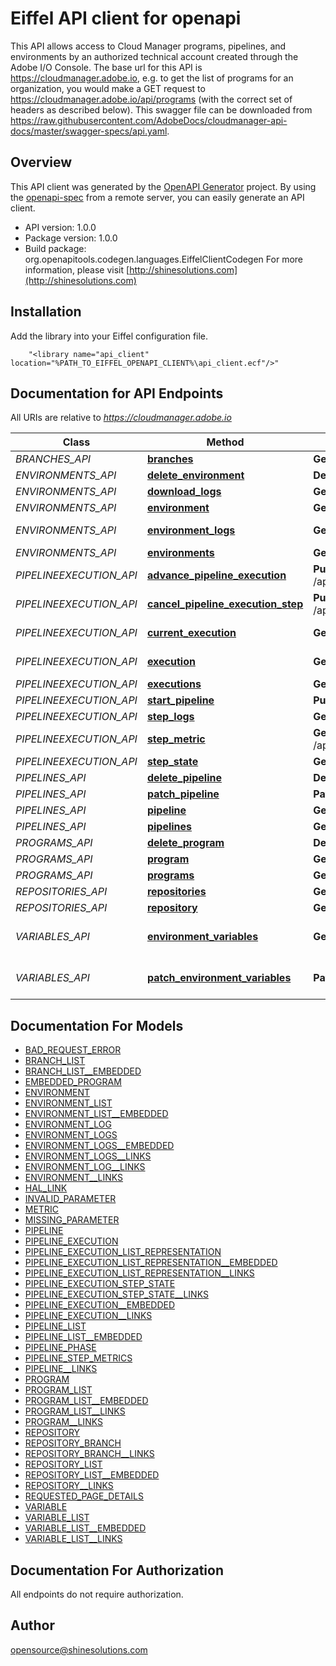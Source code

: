 # Eiffel API client for openapi

This API allows access to Cloud Manager programs, pipelines, and environments by an authorized technical account created through the Adobe I/O Console. The base url for this API is https://cloudmanager.adobe.io, e.g. to get the list of programs for an organization, you would make a GET request to https://cloudmanager.adobe.io/api/programs (with the correct set of headers as described below). This swagger file can be downloaded from https://raw.githubusercontent.com/AdobeDocs/cloudmanager-api-docs/master/swagger-specs/api.yaml.

## Overview
This API client was generated by the [OpenAPI Generator](https://openapi-generator.tech) project.  By using the [openapi-spec](https://openapis.org) from a remote server, you can easily generate an API client.

- API version: 1.0.0
- Package version: 1.0.0
- Build package: org.openapitools.codegen.languages.EiffelClientCodegen
For more information, please visit [http://shinesolutions.com](http://shinesolutions.com)

## Installation
Add the library into your Eiffel configuration file.
```
    "<library name="api_client" location="%PATH_TO_EIFFEL_OPENAPI_CLIENT%\api_client.ecf"/>"
```

## Documentation for API Endpoints

All URIs are relative to *https://cloudmanager.adobe.io*

Class | Method | HTTP request | Description
------------ | ------------- | ------------- | -------------
*BRANCHES_API* | [**branches**](docs/BRANCHES_API.md#branches) | **Get** /api/program/{programId}/repository/{repositoryId}/branches | List Branches
*ENVIRONMENTS_API* | [**delete_environment**](docs/ENVIRONMENTS_API.md#delete_environment) | **Delete** /api/program/{programId}/environment/{environmentId} | DeleteEnvironment
*ENVIRONMENTS_API* | [**download_logs**](docs/ENVIRONMENTS_API.md#download_logs) | **Get** /api/program/{programId}/environment/{environmentId}/logs/download | Download Logs
*ENVIRONMENTS_API* | [**environment**](docs/ENVIRONMENTS_API.md#environment) | **Get** /api/program/{programId}/environment/{environmentId} | Get Environment
*ENVIRONMENTS_API* | [**environment_logs**](docs/ENVIRONMENTS_API.md#environment_logs) | **Get** /api/program/{programId}/environment/{environmentId}/logs | Get Environment Logs
*ENVIRONMENTS_API* | [**environments**](docs/ENVIRONMENTS_API.md#environments) | **Get** /api/program/{programId}/environments | List Environments
*PIPELINEEXECUTION_API* | [**advance_pipeline_execution**](docs/PIPELINEEXECUTION_API.md#advance_pipeline_execution) | **Put** /api/program/{programId}/pipeline/{pipelineId}/execution/{executionId}/phase/{phaseId}/step/{stepId}/advance | Advance
*PIPELINEEXECUTION_API* | [**cancel_pipeline_execution_step**](docs/PIPELINEEXECUTION_API.md#cancel_pipeline_execution_step) | **Put** /api/program/{programId}/pipeline/{pipelineId}/execution/{executionId}/phase/{phaseId}/step/{stepId}/cancel | Cancel
*PIPELINEEXECUTION_API* | [**current_execution**](docs/PIPELINEEXECUTION_API.md#current_execution) | **Get** /api/program/{programId}/pipeline/{pipelineId}/execution | Get current pipeline execution
*PIPELINEEXECUTION_API* | [**execution**](docs/PIPELINEEXECUTION_API.md#execution) | **Get** /api/program/{programId}/pipeline/{pipelineId}/execution/{executionId} | Get pipeline execution
*PIPELINEEXECUTION_API* | [**executions**](docs/PIPELINEEXECUTION_API.md#executions) | **Get** /api/program/{programId}/pipeline/{pipelineId}/executions | List Executions
*PIPELINEEXECUTION_API* | [**start_pipeline**](docs/PIPELINEEXECUTION_API.md#start_pipeline) | **Put** /api/program/{programId}/pipeline/{pipelineId}/execution | Start the pipeline
*PIPELINEEXECUTION_API* | [**step_logs**](docs/PIPELINEEXECUTION_API.md#step_logs) | **Get** /api/program/{programId}/pipeline/{pipelineId}/execution/{executionId}/phase/{phaseId}/step/{stepId}/logs | Get logs
*PIPELINEEXECUTION_API* | [**step_metric**](docs/PIPELINEEXECUTION_API.md#step_metric) | **Get** /api/program/{programId}/pipeline/{pipelineId}/execution/{executionId}/phase/{phaseId}/step/{stepId}/metrics | Get step metrics
*PIPELINEEXECUTION_API* | [**step_state**](docs/PIPELINEEXECUTION_API.md#step_state) | **Get** /api/program/{programId}/pipeline/{pipelineId}/execution/{executionId}/phase/{phaseId}/step/{stepId} | Get step state
*PIPELINES_API* | [**delete_pipeline**](docs/PIPELINES_API.md#delete_pipeline) | **Delete** /api/program/{programId}/pipeline/{pipelineId} | Delete a Pipeline
*PIPELINES_API* | [**patch_pipeline**](docs/PIPELINES_API.md#patch_pipeline) | **Patch** /api/program/{programId}/pipeline/{pipelineId} | Patches Pipeline
*PIPELINES_API* | [**pipeline**](docs/PIPELINES_API.md#pipeline) | **Get** /api/program/{programId}/pipeline/{pipelineId} | Get Pipeline
*PIPELINES_API* | [**pipelines**](docs/PIPELINES_API.md#pipelines) | **Get** /api/program/{programId}/pipelines | List Pipelines
*PROGRAMS_API* | [**delete_program**](docs/PROGRAMS_API.md#delete_program) | **Delete** /api/program/{programId} | Delete Program
*PROGRAMS_API* | [**program**](docs/PROGRAMS_API.md#program) | **Get** /api/program/{programId} | Get Program
*PROGRAMS_API* | [**programs**](docs/PROGRAMS_API.md#programs) | **Get** /api/programs | Lists Programs
*REPOSITORIES_API* | [**repositories**](docs/REPOSITORIES_API.md#repositories) | **Get** /api/program/{programId}/repositories | Lists Repositories
*REPOSITORIES_API* | [**repository**](docs/REPOSITORIES_API.md#repository) | **Get** /api/program/{programId}/repository/{repositoryId} | Get Repository
*VARIABLES_API* | [**environment_variables**](docs/VARIABLES_API.md#environment_variables) | **Get** /api/program/{programId}/environment/{environmentId}/variables | List User Environment Variables
*VARIABLES_API* | [**patch_environment_variables**](docs/VARIABLES_API.md#patch_environment_variables) | **Patch** /api/program/{programId}/environment/{environmentId}/variables | Patch User Environment Variables


## Documentation For Models

 - [BAD_REQUEST_ERROR](docs/BAD_REQUEST_ERROR.md)
 - [BRANCH_LIST](docs/BRANCH_LIST.md)
 - [BRANCH_LIST__EMBEDDED](docs/BRANCH_LIST__EMBEDDED.md)
 - [EMBEDDED_PROGRAM](docs/EMBEDDED_PROGRAM.md)
 - [ENVIRONMENT](docs/ENVIRONMENT.md)
 - [ENVIRONMENT_LIST](docs/ENVIRONMENT_LIST.md)
 - [ENVIRONMENT_LIST__EMBEDDED](docs/ENVIRONMENT_LIST__EMBEDDED.md)
 - [ENVIRONMENT_LOG](docs/ENVIRONMENT_LOG.md)
 - [ENVIRONMENT_LOGS](docs/ENVIRONMENT_LOGS.md)
 - [ENVIRONMENT_LOGS__EMBEDDED](docs/ENVIRONMENT_LOGS__EMBEDDED.md)
 - [ENVIRONMENT_LOGS__LINKS](docs/ENVIRONMENT_LOGS__LINKS.md)
 - [ENVIRONMENT_LOG__LINKS](docs/ENVIRONMENT_LOG__LINKS.md)
 - [ENVIRONMENT__LINKS](docs/ENVIRONMENT__LINKS.md)
 - [HAL_LINK](docs/HAL_LINK.md)
 - [INVALID_PARAMETER](docs/INVALID_PARAMETER.md)
 - [METRIC](docs/METRIC.md)
 - [MISSING_PARAMETER](docs/MISSING_PARAMETER.md)
 - [PIPELINE](docs/PIPELINE.md)
 - [PIPELINE_EXECUTION](docs/PIPELINE_EXECUTION.md)
 - [PIPELINE_EXECUTION_LIST_REPRESENTATION](docs/PIPELINE_EXECUTION_LIST_REPRESENTATION.md)
 - [PIPELINE_EXECUTION_LIST_REPRESENTATION__EMBEDDED](docs/PIPELINE_EXECUTION_LIST_REPRESENTATION__EMBEDDED.md)
 - [PIPELINE_EXECUTION_LIST_REPRESENTATION__LINKS](docs/PIPELINE_EXECUTION_LIST_REPRESENTATION__LINKS.md)
 - [PIPELINE_EXECUTION_STEP_STATE](docs/PIPELINE_EXECUTION_STEP_STATE.md)
 - [PIPELINE_EXECUTION_STEP_STATE__LINKS](docs/PIPELINE_EXECUTION_STEP_STATE__LINKS.md)
 - [PIPELINE_EXECUTION__EMBEDDED](docs/PIPELINE_EXECUTION__EMBEDDED.md)
 - [PIPELINE_EXECUTION__LINKS](docs/PIPELINE_EXECUTION__LINKS.md)
 - [PIPELINE_LIST](docs/PIPELINE_LIST.md)
 - [PIPELINE_LIST__EMBEDDED](docs/PIPELINE_LIST__EMBEDDED.md)
 - [PIPELINE_PHASE](docs/PIPELINE_PHASE.md)
 - [PIPELINE_STEP_METRICS](docs/PIPELINE_STEP_METRICS.md)
 - [PIPELINE__LINKS](docs/PIPELINE__LINKS.md)
 - [PROGRAM](docs/PROGRAM.md)
 - [PROGRAM_LIST](docs/PROGRAM_LIST.md)
 - [PROGRAM_LIST__EMBEDDED](docs/PROGRAM_LIST__EMBEDDED.md)
 - [PROGRAM_LIST__LINKS](docs/PROGRAM_LIST__LINKS.md)
 - [PROGRAM__LINKS](docs/PROGRAM__LINKS.md)
 - [REPOSITORY](docs/REPOSITORY.md)
 - [REPOSITORY_BRANCH](docs/REPOSITORY_BRANCH.md)
 - [REPOSITORY_BRANCH__LINKS](docs/REPOSITORY_BRANCH__LINKS.md)
 - [REPOSITORY_LIST](docs/REPOSITORY_LIST.md)
 - [REPOSITORY_LIST__EMBEDDED](docs/REPOSITORY_LIST__EMBEDDED.md)
 - [REPOSITORY__LINKS](docs/REPOSITORY__LINKS.md)
 - [REQUESTED_PAGE_DETAILS](docs/REQUESTED_PAGE_DETAILS.md)
 - [VARIABLE](docs/VARIABLE.md)
 - [VARIABLE_LIST](docs/VARIABLE_LIST.md)
 - [VARIABLE_LIST__EMBEDDED](docs/VARIABLE_LIST__EMBEDDED.md)
 - [VARIABLE_LIST__LINKS](docs/VARIABLE_LIST__LINKS.md)


## Documentation For Authorization

 All endpoints do not require authorization.


## Author

opensource@shinesolutions.com

